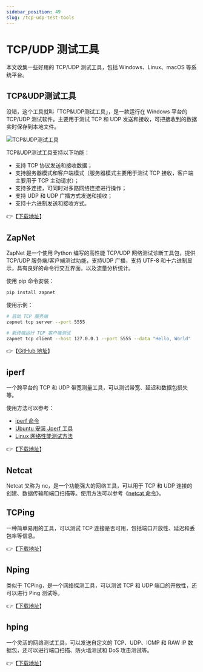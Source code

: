 ```yaml
---
sidebar_position: 49
slug: /tcp-udp-test-tools
---
```


# TCP/UDP 测试工具

本文收集一些好用的 TCP/UDP 测试工具，包括 Windows、Linux、macOS 等系统平台。



## TCP&UDP测试工具

没错，这个工具就叫「TCP&UDP测试工具」，是一款运行在 Windows 平台的 TCP/UDP 测试软件。主要用于测试 TCP 和 UDP 发送和接收，可把接收到的数据实时保存到本地文件。

![TCP&UDP测试工具](https://static.getiot.tech/windows-tcp-udp-tool.jpg#center)

TCP&UDP测试工具支持以下功能：

- 支持 TCP 协议发送和接收数据；
- 支持服务器模式和客户端模式（服务器模式主要用于测试 TCP 接收，客户端主要用于 TCP 主动请求）；
- 支持多连接，可同时对多路网络连接进行操作；
- 支持 UDP 和 UDP 广播方式发送和接收；
- 支持十六进制发送和接收方式。

👉【[下载地址](http://www.downza.cn/soft/297268.html)】



## ZapNet

ZapNet 是一个使用 Python 编写的高性能 TCP/UDP 网络测试诊断工具包，提供 TCP/UDP 服务端/客户端测试功能，支持UDP 广播，支持 UTF-8 和十六进制显示，具有良好的命令行交互界面，以及流量分析统计。

使用 pip 命令安装：

```bash
pip install zapnet
```

使用示例：

```bash
# 启动 TCP 服务端
zapnet tcp server --port 5555

# 新终端运行 TCP 客户端测试
zapnet tcp client --host 127.0.0.1 --port 5555 --data "Hello, World"
```

👉【[GitHub 地址](https://github.com/luhuadong/zapnet)】



## iperf

一个跨平台的 TCP 和 UDP 带宽测量工具，可以测试带宽、延迟和数据包损失等。

使用方法可以参考：

- [iperf 命令](/linux-command/iperf/)
- [Ubuntu 安装 Jperf 工具](/ubuntu/ubuntu-jperf/)
- [Linux 网络性能测试方法](/linux-note/linux-network-performance-testing/)

👉【[下载地址](https://iperf.fr)】



## Netcat

Netcat 又称为 nc，是一个功能强大的网络工具，可以用于 TCP 和 UDP 连接的创建、数据传输和端口扫描等。使用方法可以参考《[netcat 命令](/linux-command/netcat/)》。



## TCPing

一种简单易用的工具，可以测试 TCP 连接是否可用，包括端口开放性、延迟和丢包率等信息。

👉【[下载地址](https://www.elifulkerson.com/projects/tcping.php)】



## Nping

类似于 TCPing，是一个网络探测工具，可以测试 TCP 和 UDP 端口的开放性，还可以进行 Ping 测试等。

👉【[下载地址](https://nmap.org/nping/)】



## hping

一个灵活的网络测试工具，可以发送自定义的 TCP、UDP、ICMP 和 RAW IP 数据包，还可以进行端口扫描、防火墙测试和 DoS 攻击测试等。

👉【[下载地址](http://wiki.hping.org)】



<!--

---



## xcap



## SocketTest

一个 **java** 写的 **socket** 测试工具。它可以创建 **TCP** 和 **UDP** 客户端或服务器。它可以用来测试的任何使用 **TCP** 或 **UDP** 协议进行通信的服务器或客户端。

由于是 **java** 写的所以可以跨平台使用。注意：如果是在 **MacOS** 下使用，开启的监听端口要大于 **1024**。否则会报 **Permission denied** 错误。



**sokit**

**sokit** 是一个在 **windows** 平台下免费的 **TCP/UDP** 测试（调试）工具， 可以用来接收，发送或转发 **TCP/UDP** 数据包。

它有三种工作模式： 服务器模式、客户端模式、转发器模式。

支持发送 **ascii** 字符串数据，以及十六进制表示的原始字节，单次发送的字符数目没有限制；收到的数据会同时以这两种形式显示。



**Hercules SETUP utility**

同样是一个 **windows** 平台下的 **socket** 测试工具。工具包括了串口终端（**RS-485** 或 **RS-232** 终端），**UDP/IP** 终端，**TCP/IP** 客户或服务器终端。



## NetAssist



## Packet Sender

Packet Sender 是一个开源的发送和接收TCP/UDP包得测试工具。主线分支官方支持Windows，Mac和Ubuntu桌面Linux（开源），同时提供 Android 版本（免费）。网络应用程序调试/测试必备！

-->
